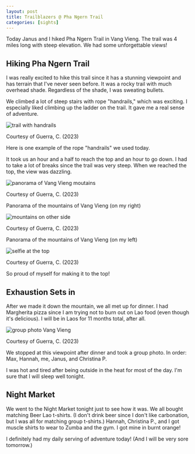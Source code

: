 ```yaml
---
layout: post
title: Trailblazers @ Pha Ngern Trail
categories: [sights]
---
```


Today Janus and I hiked Pha Ngern Trail in Vang Vieng. The trail was 4 miles long with steep elevation. We had some unforgettable views!

## Hiking Pha Ngern Trail

I was really excited to hike this trail since it has a stunning viewpoint and has terrain that I've never seen before. It was a rocky trail with much overhead shade. Regardless of the shade, I was sweating bullets. 

We climbed a lot of steep stairs with rope "handrails," which was exciting. I especially liked climbing up the ladder on the trail. It gave me a real sense of adventure. 

![trail with handrails](https://lh3.googleusercontent.com/pw/AIL4fc-jlhh7e-8_WIOrWAAEyKRUIoPIF_k-gRABqvcFnPaUfAnwoy313EI4DgEAXhbacv0f2TX4PqJwBmElGuJeP8kULD4UDuHhS62gOe47Na_LtpDh3y5e=w1000)

Courtesy of Guerra, C. (2023)

Here is one example of the rope "handrails" we used today. 

It took us an hour and a half to reach the top and an hour to go down. I had to take a lot of breaks since the trail was very steep. When we reached the top, the view was dazzling. 

![panorama of Vang Vieng moutains](https://lh3.googleusercontent.com/pw/AIL4fc-nJHdxIgIQ3EZDar1B8i68mTa_HFRTW1W_tN4hnIa8Hgk2Eu1zw8vRC0RIcCBtuUmp5R42y99s_94qtmo2Sa6XYRBw-NJLgtKsFdBmDWRofM77gaw4=w1000)

Courtesy of Guerra, C. (2023)

Panorama of the mountains of Vang Vieng (on my right)

![mountains on other side](https://lh3.googleusercontent.com/pw/AIL4fc_Dyek8-eS2KIALScky6KF5M3xILS09ge18hl6xU45hXqIpm8lk8angCW-oSPsKoZ2R4-TIa3ZW9KQexjlDuXZrUvb0cqMbppI10Fdlz5TtCN36m1Zx=w1000)

Courtesy of Guerra, C. (2023)

Panorama of the mountains of Vang Vieng (on my left)

![selfie at the top](https://lh3.googleusercontent.com/pw/AIL4fc9hn981WFMTJsCnK_2ItF9pRIpWPyncp2zWoSqEbaFaH0LODsh6K3y_hYXe1ykzNl6odc2hfcy_4eD2cTL6sVUmiSQMy2Vq5nk0JYSJcQbl4GIx8wd_=w1000)

Courtesy of Guerra, C. (2023)

So proud of myself for making it to the top!

## Exhaustion Sets in

After we made it down the mountain, we all met up for dinner. I had Margherita pizza since I am trying not to burn out on Lao food (even though it's delicious). I will be in Laos for 11 months total, after all. 

![group photo Vang Vieng](https://lh3.googleusercontent.com/pw/AIL4fc-QYnaWkUAjspov6vOGyMK0dPnOPXY8jxqUjmIMgJVbFMxUW43wiVW40_9iz8eJWR3-Ax9Breg_76QDYs7G3HIR0Z9CkPcBTjkjKF5-9TIFcplsKxYO=w1000)

Courtesy of Guerra, C. (2023)

We stopped at this viewpoint after dinner and took a group photo. In order: Max, Hannah, me, Janus, and Christina P. 

I was hot and tired after being outside in the heat for most of the day. I'm sure that I will sleep well tonight. 

## Night Market 

We went to the Night Market tonight just to see how it was. We all bought matching Beer Lao t-shirts. (I don't drink beer since I don't like carbonation, but I was all for matching group t-shirts.) Hannah, Christina P., and I got muscle shirts to wear to Zumba and the gym. I got mine in burnt orange!

I definitely had my daily serving of adventure today! (And I will be very sore tomorrow.) 

<!-- Hello and welcome. The only purpose of this post is to greet you when your site comes alive for the first time.  
This post will demonstrate some of the more common content & elements found in posts.  
Feel free to delete this post when you are ready to publish your first post.  

Lorem ipsum dolor sit amet, consectetur adipiscing elit. Fusce bibendum neque eget nunc mattis eu sollicitudin enim tincidunt. Vestibulum lacus tortor, ultricies id dignissim ac, bibendum in velit.

## Some great heading (h2)

Proin convallis mi ac felis pharetra aliquam. Curabitur dignissim accumsan rutrum. In arcu magna, aliquet vel pretium et, molestie et arcu.


Mauris lobortis nulla et felis ullamcorper bibendum. Phasellus et hendrerit mauris. Proin eget nibh a massa vestibulum pretium. Suspendisse eu nisl a ante aliquet bibendum quis a nunc. Praesent varius interdum vehicula. Aenean risus libero, placerat at vestibulum eget, ultricies eu enim. Praesent nulla tortor, malesuada adipiscing adipiscing sollicitudin, adipiscing eget est.

## Another great heading (h2)

Lorem ipsum dolor sit amet, consectetur adipiscing elit. Fusce bibendum neque eget nunc mattis eu sollicitudin enim tincidunt. Vestibulum lacus tortor, ultricies id dignissim ac, bibendum in velit.

### Some great subheading (h3)

Proin convallis mi ac felis pharetra aliquam. Curabitur dignissim accumsan rutrum. In arcu magna, aliquet vel pretium et, molestie et arcu. Mauris lobortis nulla et felis ullamcorper bibendum.

Phasellus et hendrerit mauris. Proin eget nibh a massa vestibulum pretium. Suspendisse eu nisl a ante aliquet bibendum quis a nunc.

### Some great subheading (h3)

Praesent varius interdum vehicula. Aenean risus libero, placerat at vestibulum eget, ultricies eu enim. Praesent nulla tortor, malesuada adipiscing adipiscing sollicitudin, adipiscing eget est.

> This quote will *change* your life. It will reveal the <i>secrets</i> of the universe, and all the wonders of humanity. Don't <em>misuse</em> it.

Lorem ipsum dolor sit amet, consectetur adipiscing elit. Fusce bibendum neque eget nunc mattis eu sollicitudin enim tincidunt.

### Some great subheading (h3)

Vestibulum lacus tortor, ultricies id dignissim ac, bibendum in velit. Proin convallis mi ac felis pharetra aliquam. Curabitur dignissim accumsan rutrum.

In arcu magna, aliquet vel pretium et, molestie et arcu. Mauris lobortis nulla et felis ullamcorper bibendum. Phasellus et hendrerit mauris.

#### You might want a sub-subheading (h4)

In arcu magna, aliquet vel pretium et, molestie et arcu. Mauris lobortis nulla et felis ullamcorper bibendum. Phasellus et hendrerit mauris.

In arcu magna, aliquet vel pretium et, molestie et arcu. Mauris lobortis nulla et felis ullamcorper bibendum. Phasellus et hendrerit mauris.

#### But it's probably overkill (h4)

In arcu magna, aliquet vel pretium et, molestie et arcu. Mauris lobortis nulla et felis ullamcorper bibendum. Phasellus et hendrerit mauris.

##### Could be a smaller sub-heading, `pacman` (h5)

In arcu magna, aliquet vel pretium et, molestie et arcu. Mauris lobortis nulla et felis ullamcorper bibendum. Phasellus et hendrerit mauris.

###### Small yet significant sub-heading  (h6)

In arcu magna, aliquet vel pretium et, molestie et arcu. Mauris lobortis nulla et felis ullamcorper bibendum. Phasellus et hendrerit mauris.

### Highlight the code please!!

{% highlight c %}
float Q_rsqrt( float number )
{
	long i;
	float x2, y;
	const float threehalfs = 1.5F;

	x2 = number * 0.5F;
	y  = number;
	i  = * ( long * ) &y;                       // evil floating point bit level hacking
	i  = 0x5f3759df - ( i >> 1 );               // what the fuck? 
	y  = * ( float * ) &i;
	y  = y * ( threehalfs - ( x2 * y * y ) );   // 1st iteration
//	y  = y * ( threehalfs - ( x2 * y * y ) );   // 2nd iteration, this can be removed

	return y;
}
{% endhighlight %}

### Oh hai, an unordered list!!

In arcu magna, aliquet vel pretium et, molestie et arcu. Mauris lobortis nulla et felis ullamcorper bibendum. Phasellus et hendrerit mauris.

- First item, yo
- Second item, dawg
- Third item, what what?!
- Fourth item, fo sheezy my neezy

### Oh hai, an ordered list!!

In arcu magna, aliquet vel pretium et, molestie et arcu. Mauris lobortis nulla et felis ullamcorper bibendum. Phasellus et hendrerit mauris.

1. First item, yo
2. Second item, dawg
3. Third item, what what?!
4. Fourth item, fo sheezy my neezy

## Headings are cool! (h2)

Proin eget nibh a massa vestibulum pretium. Suspendisse eu nisl a ante aliquet bibendum quis a nunc. Praesent varius interdum vehicula. Aenean risus libero, placerat at vestibulum eget, ultricies eu enim. Praesent nulla tortor, malesuada adipiscing adipiscing sollicitudin, adipiscing eget est.

Praesent nulla tortor, malesuada adipiscing adipiscing sollicitudin, adipiscing eget est.

Proin eget nibh a massa vestibulum pretium. Suspendisse eu nisl a ante aliquet bibendum quis a nunc.

### Tables

Title 1               | Title 2               | Title 3               | Title 4
--------------------- | --------------------- | --------------------- | ---------------------
lorem                 | lorem ipsum           | lorem ipsum dolor     | lorem ipsum dolor sit
lorem ipsum dolor sit | lorem ipsum dolor sit | lorem ipsum dolor sit | lorem ipsum dolor sit
lorem ipsum dolor sit | lorem ipsum dolor sit | lorem ipsum dolor sit | lorem ipsum dolor sit
lorem ipsum dolor sit | lorem ipsum dolor sit | lorem ipsum dolor sit | lorem ipsum dolor sit

Title 1 | Title 2 | Title 3 | Title 4
--- | --- | --- | ---
lorem | lorem ipsum | lorem ipsum dolor | lorem ipsum dolor sit
lorem ipsum dolor sit amet | lorem ipsum dolor sit amet consectetur | lorem ipsum dolor sit amet | lorem ipsum dolor sit
lorem ipsum dolor | lorem ipsum | lorem | lorem ipsum
lorem ipsum dolor | lorem ipsum dolor sit | lorem ipsum dolor sit amet | lorem ipsum dolor sit amet consectetur -->
